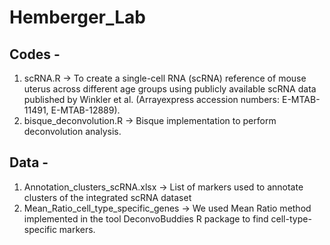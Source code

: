 # Hemberger_Lab

## Codes -
1. scRNA.R -> To create a single-cell RNA (scRNA) reference of mouse uterus across different age groups using publicly available scRNA data published by Winkler et al. (Arrayexpress accession numbers: E-MTAB-11491, E-MTAB-12889).
2.  bisque_deconvolution.R -> Bisque implementation to perform deconvolution analysis.


## Data -
1. Annotation_clusters_scRNA.xlsx -> List of markers used to annotate clusters of the integrated scRNA dataset
2. Mean_Ratio_cell_type_specific_genes -> We used Mean Ratio method implemented in the tool DeconvoBuddies R package to find cell-type-specific markers.

